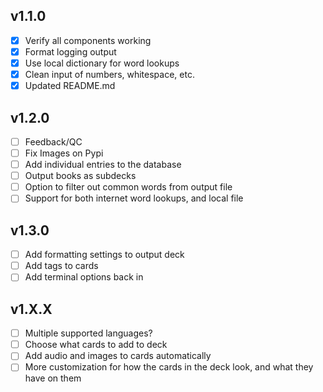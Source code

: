 ## v1.1.0

- [x] Verify all components working
- [x] Format logging output
- [x] Use local dictionary for word lookups
- [x] Clean input of numbers, whitespace, etc.
- [x] Updated README.md

## v1.2.0

- [ ] Feedback/QC
- [ ] Fix Images on Pypi
- [ ] Add individual entries to the database
- [ ] Output books as subdecks
- [ ] Option to filter out common words from output file
- [ ] Support for both internet word lookups, and local file

## v1.3.0

- [ ] Add formatting settings to output deck
- [ ] Add tags to cards
- [ ] Add terminal options back in

## v1.X.X

- [ ] Multiple supported languages?
- [ ] Choose what cards to add to deck
- [ ] Add audio and images to cards automatically
- [ ] More customization for how the cards in the deck look, and what they have on them
